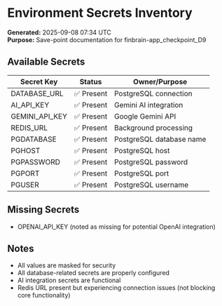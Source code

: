 # Environment Secrets Inventory
**Generated:** 2025-09-08 07:34 UTC  
**Purpose:** Save-point documentation for finbrain-app_checkpoint_D9

## Available Secrets
| Secret Key | Status | Owner/Purpose |
|------------|--------|---------------|
| DATABASE_URL | ✅ Present | PostgreSQL connection |
| AI_API_KEY | ✅ Present | Gemini AI integration |
| GEMINI_API_KEY | ✅ Present | Google Gemini API |
| REDIS_URL | ✅ Present | Background processing |
| PGDATABASE | ✅ Present | PostgreSQL database name |
| PGHOST | ✅ Present | PostgreSQL host |
| PGPASSWORD | ✅ Present | PostgreSQL password |
| PGPORT | ✅ Present | PostgreSQL port |
| PGUSER | ✅ Present | PostgreSQL username |

## Missing Secrets
- OPENAI_API_KEY (noted as missing for potential OpenAI integration)

## Notes
- All values are masked for security
- All database-related secrets are properly configured
- AI integration secrets are functional
- Redis URL present but experiencing connection issues (not blocking core functionality)